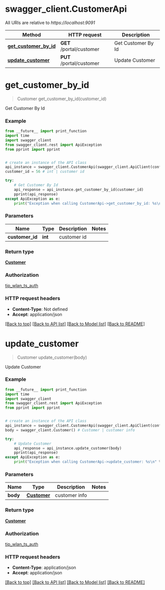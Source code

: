 # swagger_client.CustomerApi

All URIs are relative to *https://localhost:9091*

Method | HTTP request | Description
------------- | ------------- | -------------
[**get_customer_by_id**](CustomerApi.md#get_customer_by_id) | **GET** /portal/customer | Get Customer By Id
[**update_customer**](CustomerApi.md#update_customer) | **PUT** /portal/customer | Update Customer

# **get_customer_by_id**
> Customer get_customer_by_id(customer_id)

Get Customer By Id

### Example
```python
from __future__ import print_function
import time
import swagger_client
from swagger_client.rest import ApiException
from pprint import pprint


# create an instance of the API class
api_instance = swagger_client.CustomerApi(swagger_client.ApiClient(configuration))
customer_id = 56 # int | customer id

try:
    # Get Customer By Id
    api_response = api_instance.get_customer_by_id(customer_id)
    pprint(api_response)
except ApiException as e:
    print("Exception when calling CustomerApi->get_customer_by_id: %s\n" % e)
```

### Parameters

Name | Type | Description  | Notes
------------- | ------------- | ------------- | -------------
 **customer_id** | **int**| customer id | 

### Return type

[**Customer**](Customer.md)

### Authorization

[tip_wlan_ts_auth](../README.md#tip_wlan_ts_auth)

### HTTP request headers

 - **Content-Type**: Not defined
 - **Accept**: application/json

[[Back to top]](#) [[Back to API list]](../README.md#documentation-for-api-endpoints) [[Back to Model list]](../README.md#documentation-for-models) [[Back to README]](../README.md)

# **update_customer**
> Customer update_customer(body)

Update Customer

### Example
```python
from __future__ import print_function
import time
import swagger_client
from swagger_client.rest import ApiException
from pprint import pprint


# create an instance of the API class
api_instance = swagger_client.CustomerApi(swagger_client.ApiClient(configuration))
body = swagger_client.Customer() # Customer | customer info

try:
    # Update Customer
    api_response = api_instance.update_customer(body)
    pprint(api_response)
except ApiException as e:
    print("Exception when calling CustomerApi->update_customer: %s\n" % e)
```

### Parameters

Name | Type | Description  | Notes
------------- | ------------- | ------------- | -------------
 **body** | [**Customer**](Customer.md)| customer info | 

### Return type

[**Customer**](Customer.md)

### Authorization

[tip_wlan_ts_auth](../README.md#tip_wlan_ts_auth)

### HTTP request headers

 - **Content-Type**: application/json
 - **Accept**: application/json

[[Back to top]](#) [[Back to API list]](../README.md#documentation-for-api-endpoints) [[Back to Model list]](../README.md#documentation-for-models) [[Back to README]](../README.md)

